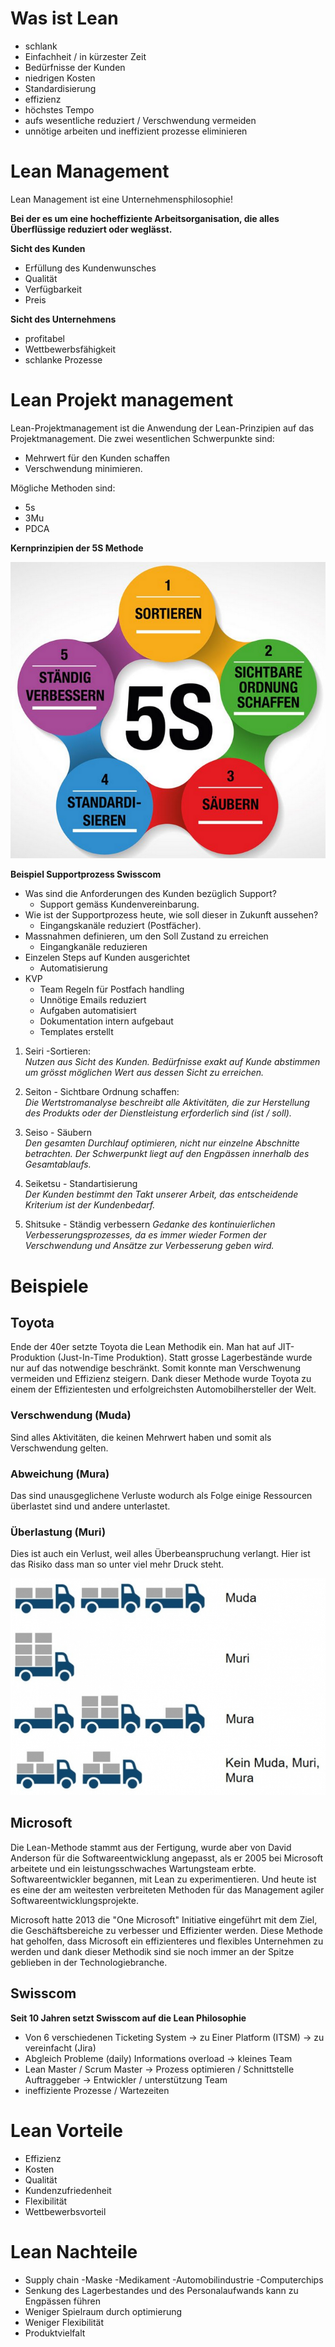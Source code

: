 # Was ist Lean
- schlank
- Einfachheit / in kürzester Zeit
- Bedürfnisse der Kunden
- niedrigen Kosten
- Standardisierung
- effizienz
- höchstes Tempo
- aufs wesentliche reduziert / Verschwendung vermeiden
- unnötige arbeiten und ineffizient prozesse eliminieren

# Lean Management 
 Lean Management ist eine Unternehmensphilosophie! 

**Bei der es um eine hocheffiziente Arbeitsorganisation, die alles Überflüssige reduziert oder weglässt.**

**Sicht des Kunden**
- Erfüllung des Kundenwunsches
- Qualität
- Verfügbarkeit
- Preis

**Sicht des Unternehmens**
- profitabel
- Wettbewerbsfähigkeit
- schlanke Prozesse

# Lean Projekt management 
Lean-Projektmanagement ist die Anwendung der Lean-Prinzipien auf das Projektmanagement. 
Die zwei wesentlichen Schwerpunkte sind: 
- Mehrwert für den Kunden schaffen 
- Verschwendung minimieren.

Mögliche Methoden sind:
- 5s 
- 3Mu
- PDCA

**Kernprinzipien der 5S Methode**

![Grundsätze](./images/5S.png)

**Beispiel Supportprozess Swisscom**
- Was sind die Anforderungen des Kunden bezüglich Support?
  - Support gemäss Kundenvereinbarung.
- Wie ist der Supportprozess heute, wie soll dieser in Zukunft aussehen?
  - Eingangskanäle reduziert (Postfächer).
- Massnahmen definieren, um den Soll Zustand zu erreichen
  - Eingangkanäle reduzieren
- Einzelen Steps auf Kunden ausgerichtet
  - Automatisierung 
- KVP
  - Team Regeln für Postfach handling
  - Unnötige Emails reduziert
  - Aufgaben automatisiert
  - Dokumentation intern aufgebaut
  - Templates erstellt

1. Seiri -Sortieren:  
*Nutzen aus Sicht des Kunden. Bedürfnisse exakt auf Kunde abstimmen um grösst möglichen Wert aus dessen Sicht zu erreichen.*

2. Seiton - Sichtbare Ordnung schaffen:  
*Die Wertstromanalyse beschreibt alle Aktivitäten, die zur Herstellung des Produkts oder der Dienstleistung erforderlich sind (ist / soll).*

3. Seiso - Säubern  
*Den gesamten Durchlauf optimieren,  nicht nur einzelne Abschnitte betrachten. Der Schwerpunkt liegt auf den Engpässen innerhalb des Gesamtablaufs.*

4. Seiketsu - Standartisierung  
*Der Kunden bestimmt den Takt unserer Arbeit, das entscheidende Kriterium ist der Kundenbedarf.*

5. Shitsuke - Ständig verbessern 
*Gedanke des kontinuierlichen Verbesserungsprozesses, da es immer wieder Formen der Verschwendung und Ansätze zur Verbesserung geben wird.*

# Beispiele

## Toyota

Ende der 40er setzte Toyota die Lean Methodik ein. Man hat auf JIT-Produktion (Just-In-Time Produktion). Statt grosse Lagerbestände wurde nur auf das notwendige beschränkt. 
Somit konnte man Verschwenung vermeiden und Effizienz steigern. Dank dieser Methode wurde Toyota zu einem der Effizientesten und erfolgreichsten Automobilhersteller der Welt.

### Verschwendung (Muda)

Sind alles Aktivitäten, die keinen Mehrwert haben und somit als Verschwendung gelten.

 ### Abweichung (Mura)

 Das sind unausgeglichene Verluste wodurch als Folge einige Ressourcen überlastet sind und andere unterlastet.

 ### Überlastung (Muri)

 Dies ist auch ein Verlust, weil alles Überbeanspruchung verlangt. Hier ist das Risiko dass man so unter viel mehr Druck steht.

 ![3M](./images/3M.png)

## Microsoft

Die Lean-Methode stammt aus der Fertigung, wurde aber von David Anderson für die Softwareentwicklung angepasst, als er 2005 bei Microsoft arbeitete und ein leistungsschwaches Wartungsteam erbte. Softwareentwickler begannen, mit Lean zu experimentieren. Und heute ist es eine der am weitesten verbreiteten Methoden für das Management agiler Softwareentwicklungsprojekte.

Microsoft hatte 2013 die "One Microsoft" Initiative eingeführt mit dem Ziel, die Geschäftsbereiche zu verbesser und Effizienter werden. Diese Methode hat geholfen, dass Microsoft ein effizienteres und flexibles Unternehmen zu werden und dank dieser Methodik sind sie noch immer an der Spitze geblieben in der Technologiebranche.

## Swisscom
**Seit 10 Jahren setzt Swisscom auf die Lean Philosophie**

- Von 6 verschiedenen Ticketing System -> zu Einer Platform (ITSM) -> zu vereinfacht (Jira) 
- Abgleich Probleme (daily) Informations overload -> kleines Team
- Lean Master / Scrum Master  -> Prozess optimieren / Schnittstelle Auftraggeber -> Entwickler / unterstützung Team 
- ineffiziente Prozesse / Wartezeiten

# Lean Vorteile
- Effizienz
- Kosten 
- Qualität  
- Kundenzufriedenheit 
- Flexibilität
- Wettbewerbsvorteil

# Lean Nachteile
- Supply chain -Maske -Medikament -Automobilindustrie -Computerchips 
- Senkung des Lagerbestandes und des Personalaufwands kann zu Engpässen führen
- Weniger Spielraum durch optimierung
- Weniger Flexibilität
- Produktvielfalt
